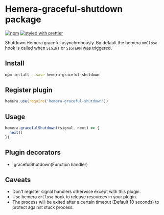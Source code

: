 # Hemera-graceful-shutdown package

[![npm](https://img.shields.io/npm/v/hemera-graceful-shutdown.svg?maxAge=3600)](https://www.npmjs.com/package/hemera-graceful-shutdown)
[![styled with prettier](https://img.shields.io/badge/styled_with-prettier-ff69b4.svg)](#badge)

Shutdown Hemera graceful asynchronously. By default the hemera `onClose` hook is called when `SIGINT` or `SIGTERM` was triggered.

## Install

```bash
npm install --save hemera-graceful-shutdown
```

## Register plugin

```js
hemera.use(require('hemera-graceful-shutdown'))
```

## Usage

```js
hemera.gracefulShutdown((signal, next) => {
  next()
})
```

## Plugin decorators

* .gracefulShutdown(Function handler)

## Caveats

* Don't register signal handlers otherwise except with this plugin.
* Use hemera `onClose` hook to release resources in your plugin.
* The process will be exited after a certain timeout (Default 10 seconds) to protect against stuck process.
